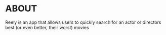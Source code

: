 # ABOUT

Reely is an app that allows users to quickly search for an actor or directors best (or even better, their worst) movies
